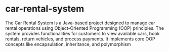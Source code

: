 # car-rental-system
The Car Rental System is a Java-based project designed to manage car rental operations using Object-Oriented Programming (OOP) principles. The system provides functionalities for customers to view available cars, book rentals, return vehicles, and process payments. It implements core OOP concepts like encapsulation, inheritance, and polymorphism
